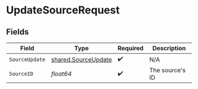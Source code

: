 # UpdateSourceRequest


## Fields

| Field                                                      | Type                                                       | Required                                                   | Description                                                |
| ---------------------------------------------------------- | ---------------------------------------------------------- | ---------------------------------------------------------- | ---------------------------------------------------------- |
| `SourceUpdate`                                             | [shared.SourceUpdate](../../models/shared/sourceupdate.md) | :heavy_check_mark:                                         | N/A                                                        |
| `SourceID`                                                 | *float64*                                                  | :heavy_check_mark:                                         | The source's ID                                            |